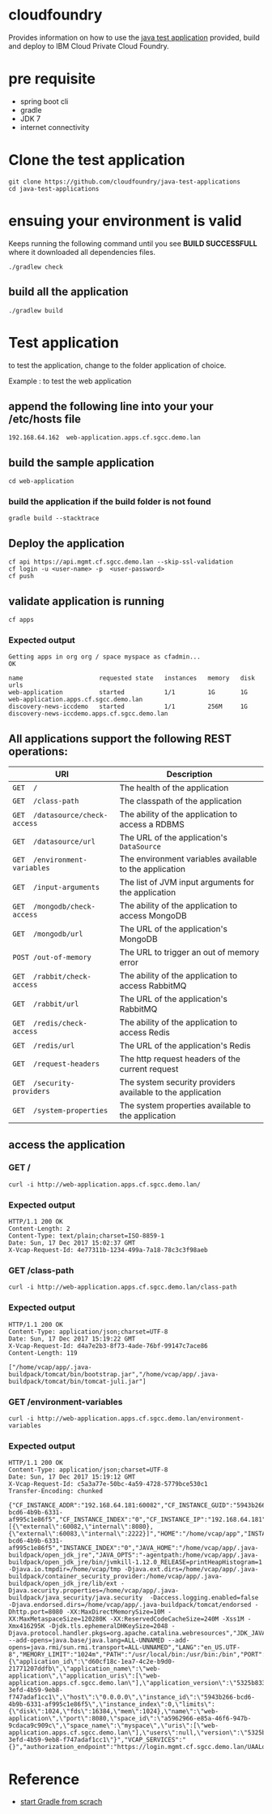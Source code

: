 # cloudfoundry

Provides information on how to use the [java test application](https://github.com/cloudfoundry/java-test-applications) provided, build and deploy to IBM Cloud Private Cloud Foundry.

# pre requisite
- spring boot cli
- gradle
- JDK 7
- internet connectivity

# Clone the test application
```
git clone https://github.com/cloudfoundry/java-test-applications
cd java-test-applications
```

# ensuing your environment is valid
Keeps running the following command until you see **BUILD SUCCESSFULL** where it downloaded all dependencies files.
```
./gradlew check
```

## build all the application
```
./gradlew build
```

# Test application
to test the application, change to the folder application of choice.

Example : to test the web application
## append the following line into your your /etc/hosts file
```
192.168.64.162  web-application.apps.cf.sgcc.demo.lan
```

## build the sample application
```
cd web-application
```

### build the application if the build folder is not found
```
gradle build --stacktrace
```

## Deploy the application

```
cf api https://api.mgmt.cf.sgcc.demo.lan --skip-ssl-validation
cf login -u <user-name> -p  <user-password>
cf push
```

## validate application is running
```
cf apps
```

### Expected output
```
Getting apps in org org / space myspace as cfadmin...
OK

name                     requested state   instances   memory   disk   urls
web-application          started           1/1         1G       1G     web-application.apps.cf.sgcc.demo.lan
discovery-news-iccdemo   started           1/1         256M     1G     discovery-news-iccdemo.apps.cf.sgcc.demo.lan
```

## All applications support the following REST operations:

| URI | Description
| --- | -----------
| `GET  /` | The health of the application
| `GET  /class-path` | The classpath of the application
| `GET  /datasource/check-access` | The ability of the application to access a RDBMS
| `GET  /datasource/url` | The URL of the application's `DataSource`
| `GET  /environment-variables` | The environment variables available to the application
| `GET  /input-arguments` | The list of JVM input arguments for the application
| `GET  /mongodb/check-access` | The ability of the application to access MongoDB
| `GET  /mongodb/url` | The URL of the application's MongoDB
| `POST /out-of-memory` | The URL to trigger an out of memory error
| `GET  /rabbit/check-access` | The ability of the application to access RabbitMQ
| `GET  /rabbit/url` | The URL of the application's RabbitMQ
| `GET  /redis/check-access` | The ability of the application to access Redis
| `GET  /redis/url` | The URL of the application's Redis
| `GET  /request-headers` | The http request headers of the current request
| `GET  /security-providers` | The system security providers available to the application
| `GET  /system-properties` | The system properties available to the application

## access the application
### GET /
```
curl -i http://web-application.apps.cf.sgcc.demo.lan/
```
### Expected output
```
HTTP/1.1 200 OK
Content-Length: 2
Content-Type: text/plain;charset=ISO-8859-1
Date: Sun, 17 Dec 2017 15:02:37 GMT
X-Vcap-Request-Id: 4e77311b-1234-499a-7a18-78c3c3f98aeb
```

### GET  /class-path
```
curl -i http://web-application.apps.cf.sgcc.demo.lan/class-path
```
### Expected output
```
HTTP/1.1 200 OK
Content-Type: application/json;charset=UTF-8
Date: Sun, 17 Dec 2017 15:19:22 GMT
X-Vcap-Request-Id: d4a7e2b3-8f73-4ade-76bf-99147c7ace86
Content-Length: 119

["/home/vcap/app/.java-buildpack/tomcat/bin/bootstrap.jar","/home/vcap/app/.java-buildpack/tomcat/bin/tomcat-juli.jar"]
```
### GET  /environment-variables
```
curl -i http://web-application.apps.cf.sgcc.demo.lan/environment-variables
```
### Expected output
```
HTTP/1.1 200 OK
Content-Type: application/json;charset=UTF-8
Date: Sun, 17 Dec 2017 15:19:12 GMT
X-Vcap-Request-Id: c5a3a77e-50bc-4a59-4728-5779bce530c1
Transfer-Encoding: chunked

{"CF_INSTANCE_ADDR":"192.168.64.181:60082","CF_INSTANCE_GUID":"5943b266-bcd6-4b9b-6331-af995c1e86f5","CF_INSTANCE_INDEX":"0","CF_INSTANCE_IP":"192.168.64.181","CF_INSTANCE_PORT":"60082","CF_INSTANCE_PORTS":"[{\"external\":60082,\"internal\":8080},{\"external\":60083,\"internal\":2222}]","HOME":"/home/vcap/app","INSTANCE_GUID":"5943b266-bcd6-4b9b-6331-af995c1e86f5","INSTANCE_INDEX":"0","JAVA_HOME":"/home/vcap/app/.java-buildpack/open_jdk_jre","JAVA_OPTS":"-agentpath:/home/vcap/app/.java-buildpack/open_jdk_jre/bin/jvmkill-1.12.0_RELEASE=printHeapHistogram=1 -Djava.io.tmpdir=/home/vcap/tmp -Djava.ext.dirs=/home/vcap/app/.java-buildpack/container_security_provider:/home/vcap/app/.java-buildpack/open_jdk_jre/lib/ext -Djava.security.properties=/home/vcap/app/.java-buildpack/java_security/java.security  -Daccess.logging.enabled=false -Djava.endorsed.dirs=/home/vcap/app/.java-buildpack/tomcat/endorsed -Dhttp.port=8080 -XX:MaxDirectMemorySize=10M -XX:MaxMetaspaceSize=120280K -XX:ReservedCodeCacheSize=240M -Xss1M -Xmx416295K -Djdk.tls.ephemeralDHKeySize=2048 -Djava.protocol.handler.pkgs=org.apache.catalina.webresources","JDK_JAVA_OPTIONS":" --add-opens=java.base/java.lang=ALL-UNNAMED --add-opens=java.rmi/sun.rmi.transport=ALL-UNNAMED","LANG":"en_US.UTF-8","MEMORY_LIMIT":"1024m","PATH":"/usr/local/bin:/usr/bin:/bin","PORT":"8080","PWD":"/home/vcap/app","SHLVL":"0","TMPDIR":"/home/vcap/tmp","USER":"vcap","VCAP_APPLICATION":"{\"application_id\":\"d60cf18c-1ea7-4c2e-b9d0-21771207ddfb\",\"application_name\":\"web-application\",\"application_uris\":[\"web-application.apps.cf.sgcc.demo.lan\"],\"application_version\":\"5325b833-3efd-4b59-9eb8-f747adaf1cc1\",\"host\":\"0.0.0.0\",\"instance_id\":\"5943b266-bcd6-4b9b-6331-af995c1e86f5\",\"instance_index\":0,\"limits\":{\"disk\":1024,\"fds\":16384,\"mem\":1024},\"name\":\"web-application\",\"port\":8080,\"space_id\":\"a5962966-e85a-46f6-947b-9cdaca9c909c\",\"space_name\":\"myspace\",\"uris\":[\"web-application.apps.cf.sgcc.demo.lan\"],\"users\":null,\"version\":\"5325b833-3efd-4b59-9eb8-f747adaf1cc1\"}","VCAP_SERVICES":"{}","authorization_endpoint":"https://login.mgmt.cf.sgcc.demo.lan/UAALoginServerWAR","cloud_controller_url":"https://api.mgmt.cf.sgcc.demo.lan"}
```



# Reference
- [start Gradle from scrach](https://spring.io/guides/gs/gradle/#scratch)
